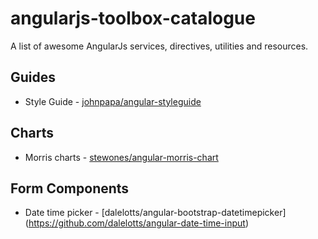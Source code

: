 # angularjs-toolbox-catalogue
A list of awesome AngularJs services, directives, utilities and resources.

## Guides
* Style Guide - [johnpapa/angular-styleguide](https://github.com/johnpapa/angular-styleguide)

## Charts 
* Morris charts - [stewones/angular-morris-chart](https://github.com/stewones/angular-morris-chart)

## Form Components
* Date time picker - [dalelotts/angular-bootstrap-datetimepicker] (https://github.com/dalelotts/angular-date-time-input)
